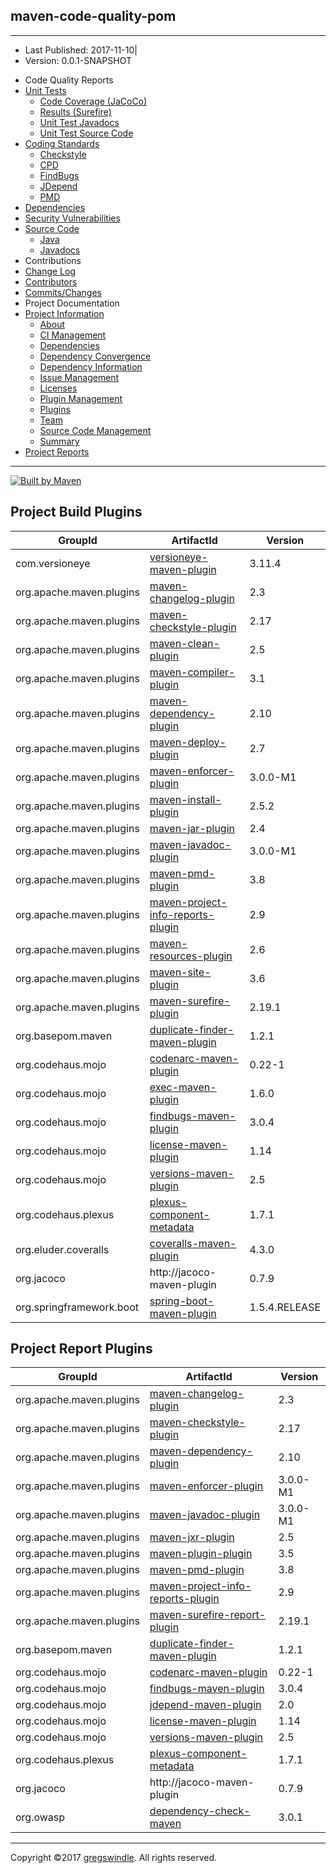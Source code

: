 ## maven-code-quality-pom

-----

  - Last Published: 2017-11-10|
  - Version: 0.0.1-SNAPSHOT

<!-- end list -->

  - Code Quality Reports
  - [Unit Tests](surefire-report.md "Unit Tests")
      - [Code Coverage
        (JaCoCo)](jacoco/index.md "Code Coverage (JaCoCo)")
      - [Results (Surefire)](surefire-report.md "Results (Surefire)")
      - [Unit Test
        Javadocs](testapidocs/index.md "Unit Test Javadocs")
      - [Unit Test Source
        Code](xref-test/index.md "Unit Test Source Code")
  - [Coding Standards](checkstyle.md "Coding Standards")
      - [Checkstyle](checkstyle.md "Checkstyle")
      - [CPD](cpd.md "CPD")
      - [FindBugs](findbugs.md "FindBugs")
      - [JDepend](jdepend-report.md "JDepend")
      - [PMD](pmd.md "PMD")
  - [Dependencies](dependency-updates-report.md "Dependencies")
  - [Security Vulnerabilities](codenarc.md "Security Vulnerabilities")
  - [Source Code](xref/index.md "Source Code")
      - [Java](xref/index.md "Java")
      - [Javadocs](apidocs/index.md "Javadocs")
  - Contributions
  - [Change Log](changelog.md "Change Log")
  - [Contributors](dev-activity.md "Contributors")
  - [Commits/Changes](file-activity.md "Commits/Changes")
  - Project Documentation
  - [Project Information](project-info.md "Project Information")
      - [About](index.md "About")
      - [CI Management](integration.md "CI Management")
      - [Dependencies](dependencies.md "Dependencies")
      - [Dependency
        Convergence](dependency-convergence.md "Dependency Convergence")
      - [Dependency
        Information](dependency-info.md "Dependency Information")
      - [Issue Management](issue-tracking.md "Issue Management")
      - [Licenses](license.md "Licenses")
      - [Plugin Management](plugin-management.md "Plugin Management")
      - [Plugins](#)
      - [Team](team-list.md "Team")
      - [Source Code
        Management](source-repository.md "Source Code Management")
      - [Summary](project-summary.md "Summary")
  - [Project Reports](project-reports.md "Project Reports")

-----

[![Built by
Maven](./images/logos/maven-feather.png)](http://maven.apache.org/ "Built by Maven")

## Project Build Plugins

| GroupId                  | ArtifactId                                                                                                 | Version       |
| ------------------------ | ---------------------------------------------------------------------------------------------------------- | ------------- |
| com.versioneye           | [versioneye-maven-plugin](https://github.com/versioneye/versioneye_maven_plugin)                           | 3.11.4        |
| org.apache.maven.plugins | [maven-changelog-plugin](http://maven.apache.org/plugins/maven-changelog-plugin/)                          | 2.3           |
| org.apache.maven.plugins | [maven-checkstyle-plugin](http://maven.apache.org/plugins/maven-checkstyle-plugin/)                        | 2.17          |
| org.apache.maven.plugins | [maven-clean-plugin](http://maven.apache.org/plugins/maven-clean-plugin/)                                  | 2.5           |
| org.apache.maven.plugins | [maven-compiler-plugin](http://maven.apache.org/plugins/maven-compiler-plugin/)                            | 3.1           |
| org.apache.maven.plugins | [maven-dependency-plugin](http://maven.apache.org/plugins/maven-dependency-plugin/)                        | 2.10          |
| org.apache.maven.plugins | [maven-deploy-plugin](http://maven.apache.org/plugins/maven-deploy-plugin/)                                | 2.7           |
| org.apache.maven.plugins | [maven-enforcer-plugin](http://maven.apache.org/enforcer/maven-enforcer-plugin/)                           | 3.0.0-M1      |
| org.apache.maven.plugins | [maven-install-plugin](http://maven.apache.org/plugins/maven-install-plugin/)                              | 2.5.2         |
| org.apache.maven.plugins | [maven-jar-plugin](http://maven.apache.org/plugins/maven-jar-plugin/)                                      | 2.4           |
| org.apache.maven.plugins | [maven-javadoc-plugin](https://maven.apache.org/plugins/maven-javadoc-plugin/)                             | 3.0.0-M1      |
| org.apache.maven.plugins | [maven-pmd-plugin](https://maven.apache.org/plugins/maven-pmd-plugin/)                                     | 3.8           |
| org.apache.maven.plugins | [maven-project-info-reports-plugin](http://maven.apache.org/plugins/maven-project-info-reports-plugin/)    | 2.9           |
| org.apache.maven.plugins | [maven-resources-plugin](http://maven.apache.org/plugins/maven-resources-plugin/)                          | 2.6           |
| org.apache.maven.plugins | [maven-site-plugin](https://maven.apache.org/plugins/maven-site-plugin/)                                   | 3.6           |
| org.apache.maven.plugins | [maven-surefire-plugin](http://maven.apache.org/surefire/maven-surefire-plugin/)                           | 2.19.1        |
| org.basepom.maven        | [duplicate-finder-maven-plugin](https://github.com/basepom/duplicate-finder-maven-plugin)                  | 1.2.1         |
| org.codehaus.mojo        | [codenarc-maven-plugin](http://mojo.codehaus.org/codenarc-maven-plugin)                                    | 0.22-1        |
| org.codehaus.mojo        | [exec-maven-plugin](http://www.mojohaus.org/exec-maven-plugin)                                             | 1.6.0         |
| org.codehaus.mojo        | [findbugs-maven-plugin](http://gleclaire.github.io/findbugs-maven-plugin/)                                 | 3.0.4         |
| org.codehaus.mojo        | [license-maven-plugin](http://www.mojohaus.org/license-maven-plugin)                                       | 1.14          |
| org.codehaus.mojo        | [versions-maven-plugin](http://www.mojohaus.org/versions-maven-plugin/)                                    | 2.5           |
| org.codehaus.plexus      | [plexus-component-metadata](http://codehaus-plexus.github.io/plexus-containers/plexus-component-metadata/) | 1.7.1         |
| org.eluder.coveralls     | [coveralls-maven-plugin](https://github.com/trautonen/coveralls-maven-plugin)                              | 4.3.0         |
| org.jacoco               | http://jacoco-maven-plugin                                                                                 | 0.7.9         |
| org.springframework.boot | [spring-boot-maven-plugin](http://projects.spring.io/spring-boot/)                                         | 1.5.4.RELEASE |

## Project Report Plugins

| GroupId                  | ArtifactId                                                                                                 | Version  |
| ------------------------ | ---------------------------------------------------------------------------------------------------------- | -------- |
| org.apache.maven.plugins | [maven-changelog-plugin](http://maven.apache.org/plugins/maven-changelog-plugin/)                          | 2.3      |
| org.apache.maven.plugins | [maven-checkstyle-plugin](http://maven.apache.org/plugins/maven-checkstyle-plugin/)                        | 2.17     |
| org.apache.maven.plugins | [maven-dependency-plugin](http://maven.apache.org/plugins/maven-dependency-plugin/)                        | 2.10     |
| org.apache.maven.plugins | [maven-enforcer-plugin](http://maven.apache.org/enforcer/maven-enforcer-plugin/)                           | 3.0.0-M1 |
| org.apache.maven.plugins | [maven-javadoc-plugin](https://maven.apache.org/plugins/maven-javadoc-plugin/)                             | 3.0.0-M1 |
| org.apache.maven.plugins | [maven-jxr-plugin](http://maven.apache.org/jxr/maven-jxr-plugin/)                                          | 2.5      |
| org.apache.maven.plugins | [maven-plugin-plugin](http://maven.apache.org/plugin-tools/maven-plugin-plugin)                            | 3.5      |
| org.apache.maven.plugins | [maven-pmd-plugin](https://maven.apache.org/plugins/maven-pmd-plugin/)                                     | 3.8      |
| org.apache.maven.plugins | [maven-project-info-reports-plugin](http://maven.apache.org/plugins/maven-project-info-reports-plugin/)    | 2.9      |
| org.apache.maven.plugins | [maven-surefire-report-plugin](http://maven.apache.org/surefire/maven-surefire-report-plugin/)             | 2.19.1   |
| org.basepom.maven        | [duplicate-finder-maven-plugin](https://github.com/basepom/duplicate-finder-maven-plugin)                  | 1.2.1    |
| org.codehaus.mojo        | [codenarc-maven-plugin](http://mojo.codehaus.org/codenarc-maven-plugin)                                    | 0.22-1   |
| org.codehaus.mojo        | [findbugs-maven-plugin](http://gleclaire.github.io/findbugs-maven-plugin/)                                 | 3.0.4    |
| org.codehaus.mojo        | [jdepend-maven-plugin](http://mojo.codehaus.org/jdepend-maven-plugin)                                      | 2.0      |
| org.codehaus.mojo        | [license-maven-plugin](http://www.mojohaus.org/license-maven-plugin)                                       | 1.14     |
| org.codehaus.mojo        | [versions-maven-plugin](http://www.mojohaus.org/versions-maven-plugin/)                                    | 2.5      |
| org.codehaus.plexus      | [plexus-component-metadata](http://codehaus-plexus.github.io/plexus-containers/plexus-component-metadata/) | 1.7.1    |
| org.jacoco               | http://jacoco-maven-plugin                                                                                 | 0.7.9    |
| org.owasp                | [dependency-check-maven](https://github.com/jeremylong/DependencyCheck.git/dependency-check-maven)         | 3.0.1    |

-----

Copyright ©2017 [gregswindle](https://github.com/gregswindle). All
rights reserved.
